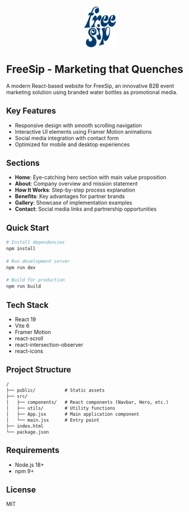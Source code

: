 <p align="center">
  <img src="./public/logo.png" alt="FreeSip Logo" width="85">
</p>

# FreeSip - Marketing that Quenches
A modern React-based website for FreeSip, an innovative B2B event marketing solution using branded water bottles as promotional media.

## Key Features

- Responsive design with smooth scrolling navigation
- Interactive UI elements using Framer Motion animations
- Social media integration with contact form
- Optimized for mobile and desktop experiences

## Sections

- **Home**: Eye-catching hero section with main value proposition
- **About**: Company overview and mission statement
- **How It Works**: Step-by-step process explanation
- **Benefits**: Key advantages for partner brands
- **Gallery**: Showcase of implementation examples
- **Contact**: Social media links and partnership opportunities

## Quick Start

```bash
# Install dependencies
npm install

# Run development server
npm run dev

# Build for production
npm run build
```

## Tech Stack

- React 19
- Vite 6
- Framer Motion
- react-scroll
- react-intersection-observer
- react-icons

## Project Structure

```
/
├── public/           # Static assets
├── src/
│   ├── components/   # React components (Navbar, Hero, etc.)
│   ├── utils/        # Utility functions
│   ├── App.jsx       # Main application component
│   └── main.jsx      # Entry point
├── index.html
└── package.json
```

## Requirements

- Node.js 18+
- npm 9+

## License

MIT
